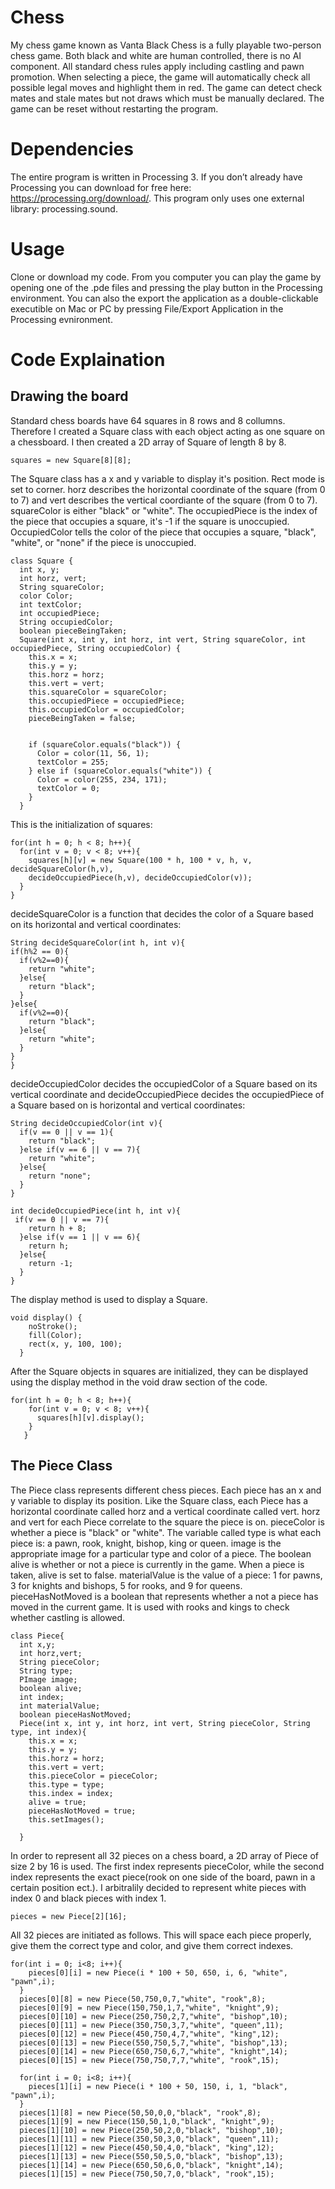 # Chess
My chess game known as Vanta Black Chess is a fully playable two-person chess game. Both black and white are human controlled, there is no AI component. All standard chess rules apply including castling and pawn promotion. When selecting a piece, the game will automatically check all possible legal moves and highlight them in red. The game can detect check mates and stale mates but not draws which must be manually declared. The game can be reset without restarting the program. 

# Dependencies
The entire program is written in Processing 3. If you don’t already have Processing you can download for free here: https://processing.org/download/. This program only uses one external library: processing.sound.

# Usage
Clone or download my code. From you computer you can play the game by opening one of the .pde files and pressing the play button in the Processing environment. You can also the export the application as a double-clickable executible on Mac or PC by pressing File/Export Application in the Processing evnironment.

# Code Explaination

## Drawing the board
Standard chess boards have 64 squares in 8 rows and 8 collumns. Therefore I created a Square class with each object acting as one square on a chessboard. I then created a 2D array of Square of length 8 by 8. 
```processing
squares = new Square[8][8];
```
The Square class has a x and y variable to display it's position. Rect mode is set to corner. horz describes the horizontal coordinate of the square (from 0 to 7) and vert describes the vertical coordiante of the square (from 0 to 7). squareColor is either "black" or "white". The occupiedPiece is the index of the piece that occupies a square, it's -1 if the square is unoccupied. OccupiedColor tells the color of the piece that occupies a square, "black", "white", or "none" if the piece is unoccupied.

```processing
class Square {
  int x, y;
  int horz, vert;
  String squareColor;
  color Color;
  int textColor;
  int occupiedPiece;
  String occupiedColor;
  boolean pieceBeingTaken;
  Square(int x, int y, int horz, int vert, String squareColor, int occupiedPiece, String occupiedColor) {
    this.x = x;
    this.y = y;
    this.horz = horz;
    this.vert = vert;
    this.squareColor = squareColor;
    this.occupiedPiece = occupiedPiece;
    this.occupiedColor = occupiedColor;
    pieceBeingTaken = false;
  

    if (squareColor.equals("black")) {
      Color = color(11, 56, 1);
      textColor = 255;
    } else if (squareColor.equals("white")) {
      Color = color(255, 234, 171);
      textColor = 0;
    }
  }
  ```
  This is the initialization of squares:
  ```processing
  for(int h = 0; h < 8; h++){
    for(int v = 0; v < 8; v++){
      squares[h][v] = new Square(100 * h, 100 * v, h, v, decideSquareColor(h,v),
      decideOccupiedPiece(h,v), decideOccupiedColor(v));
    }
  }
  ```
  decideSquareColor is a function that decides the color of a Square based on its horizontal and vertical coordinates:
  ```processing
  String decideSquareColor(int h, int v){
  if(h%2 == 0){
    if(v%2==0){
      return "white";
    }else{
      return "black";
    }
  }else{
    if(v%2==0){
      return "black";
    }else{
      return "white";
    }
  }
}
 ```
decideOccupiedColor decides the occupiedColor of a Square based on its vertical coordinate and decideOccupiedPiece decides the occupiedPiece of a Square based on is horizontal and vertical coordinates:
```processing
String decideOccupiedColor(int v){
  if(v == 0 || v == 1){
    return "black";
  }else if(v == 6 || v == 7){
    return "white";
  }else{
    return "none";
  }
}

int decideOccupiedPiece(int h, int v){
 if(v == 0 || v == 7){
    return h + 8;
  }else if(v == 1 || v == 6){
    return h;
  }else{
    return -1;
  }
}
```
The display method is used to display a Square. 
```processing
void display() {
    noStroke();
    fill(Color);
    rect(x, y, 100, 100); 
  }
```
After the Square objects in squares are initialized, they can be displayed using the display method in the void draw section of the code. 
```processing
for(int h = 0; h < 8; h++){
    for(int v = 0; v < 8; v++){
      squares[h][v].display();
    }
   }
```
## The Piece Class
The Piece class represents different chess pieces. Each piece has an x and y variable to display its position. Like the Square class, each Piece has a horizontal coordinate called horz and a vertical coordinate called vert. horz and vert for each Piece correlate to the square the piece is on. pieceColor is whether a piece is "black" or "white". The variable called type is what each piece is: a pawn, rook, knight, bishop, king or queen. image is the appropriate image for a particular type and color of a piece. The boolean alive is whether or not a piece is currently in the game. When a piece is taken, alive is set to false. materialValue is the value of a piece: 1 for pawns, 3 for knights and bishops, 5 for rooks, and 9 for queens. pieceHasNotMoved is a boolean that represents whether a not a piece has moved in the current game. It is used with rooks and kings to check whether castling is allowed. 
```processing
class Piece{
  int x,y;
  int horz,vert;
  String pieceColor;
  String type;
  PImage image;
  boolean alive;
  int index;
  int materialValue;
  boolean pieceHasNotMoved;
  Piece(int x, int y, int horz, int vert, String pieceColor, String type, int index){
    this.x = x;
    this.y = y;
    this.horz = horz;
    this.vert = vert;
    this.pieceColor = pieceColor;
    this.type = type;
    this.index = index;
    alive = true;
    pieceHasNotMoved = true;
    this.setImages();
    
  }
```
In order to represent all 32 pieces on a chess board, a 2D array of Piece of size 2 by 16 is used. The first index represents pieceColor, while the second index represents the exact piece(rook on one side of the board, pawn in a certain position ect.). I arbitralily decided to represent white pieces with index 0 and black pieces with index 1. 
```processing
pieces = new Piece[2][16];
```
All 32 pieces are initiated as follows. This will space each piece properly, give them the correct type and color, and give them correct indexes. 
```processing
for(int i = 0; i<8; i++){
    pieces[0][i] = new Piece(i * 100 + 50, 650, i, 6, "white", "pawn",i);
  }
  pieces[0][8] = new Piece(50,750,0,7,"white", "rook",8);
  pieces[0][9] = new Piece(150,750,1,7,"white", "knight",9);
  pieces[0][10] = new Piece(250,750,2,7,"white", "bishop",10);
  pieces[0][11] = new Piece(350,750,3,7,"white", "queen",11);
  pieces[0][12] = new Piece(450,750,4,7,"white", "king",12);
  pieces[0][13] = new Piece(550,750,5,7,"white", "bishop",13);
  pieces[0][14] = new Piece(650,750,6,7,"white", "knight",14);
  pieces[0][15] = new Piece(750,750,7,7,"white", "rook",15);
  
  for(int i = 0; i<8; i++){
    pieces[1][i] = new Piece(i * 100 + 50, 150, i, 1, "black", "pawn",i);
  }
  pieces[1][8] = new Piece(50,50,0,0,"black", "rook",8);
  pieces[1][9] = new Piece(150,50,1,0,"black", "knight",9);
  pieces[1][10] = new Piece(250,50,2,0,"black", "bishop",10);
  pieces[1][11] = new Piece(350,50,3,0,"black", "queen",11);
  pieces[1][12] = new Piece(450,50,4,0,"black", "king",12);
  pieces[1][13] = new Piece(550,50,5,0,"black", "bishop",13);
  pieces[1][14] = new Piece(650,50,6,0,"black", "knight",14);
  pieces[1][15] = new Piece(750,50,7,0,"black", "rook",15);
```

